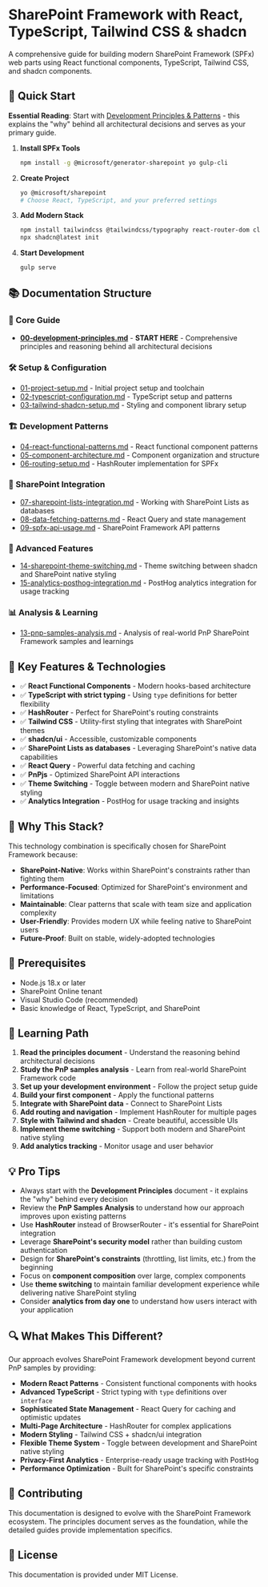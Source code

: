 # SharePoint Framework with React, TypeScript, Tailwind CSS & shadcn

A comprehensive guide for building modern SharePoint Framework (SPFx) web parts using React functional components, TypeScript, Tailwind CSS, and shadcn components.

## 🚀 Quick Start

**Essential Reading**: Start with [Development Principles & Patterns](./docs/00-development-principles.md) - this explains the "why" behind all architectural decisions and serves as your primary guide.

1. **Install SPFx Tools**

   ```bash
   npm install -g @microsoft/generator-sharepoint yo gulp-cli
   ```

2. **Create Project**

   ```bash
   yo @microsoft/sharepoint
   # Choose React, TypeScript, and your preferred settings
   ```

3. **Add Modern Stack**

   ```bash
   npm install tailwindcss @tailwindcss/typography react-router-dom clsx tailwind-merge
   npx shadcn@latest init
   ```

4. **Start Development**
   ```bash
   gulp serve
   ```

## 📚 Documentation Structure

### 🎯 Core Guide

- **[00-development-principles.md](./docs/00-development-principles.md)** - **START HERE** - Comprehensive principles and reasoning behind all architectural decisions

### 🛠️ Setup & Configuration

- [01-project-setup.md](./docs/01-project-setup.md) - Initial project setup and toolchain
- [02-typescript-configuration.md](./docs/02-typescript-configuration.md) - TypeScript setup and patterns
- [03-tailwind-shadcn-setup.md](./docs/03-tailwind-shadcn-setup.md) - Styling and component library setup

### 🏗️ Development Patterns

- [04-react-functional-patterns.md](./docs/04-react-functional-patterns.md) - React functional component patterns
- [05-component-architecture.md](./docs/05-component-architecture.md) - Component organization and structure
- [06-routing-setup.md](./docs/06-routing-setup.md) - HashRouter implementation for SPFx

### 🔗 SharePoint Integration

- [07-sharepoint-lists-integration.md](./docs/07-sharepoint-lists-integration.md) - Working with SharePoint Lists as databases
- [08-data-fetching-patterns.md](./docs/08-data-fetching-patterns.md) - React Query and state management
- [09-spfx-api-usage.md](./docs/09-spfx-api-usage.md) - SharePoint Framework API patterns

### 🎨 Advanced Features

- [14-sharepoint-theme-switching.md](./docs/14-sharepoint-theme-switching.md) - Theme switching between shadcn and SharePoint native styling
- [15-analytics-posthog-integration.md](./docs/15-analytics-posthog-integration.md) - PostHog analytics integration for usage tracking

### 📊 Analysis & Learning

- [13-pnp-samples-analysis.md](./docs/13-pnp-samples-analysis.md) - Analysis of real-world PnP SharePoint Framework samples and learnings

## 🎯 Key Features & Technologies

- ✅ **React Functional Components** - Modern hooks-based architecture
- ✅ **TypeScript with strict typing** - Using `type` definitions for better flexibility
- ✅ **HashRouter** - Perfect for SharePoint's routing constraints
- ✅ **Tailwind CSS** - Utility-first styling that integrates with SharePoint themes
- ✅ **shadcn/ui** - Accessible, customizable components
- ✅ **SharePoint Lists as databases** - Leveraging SharePoint's native data capabilities
- ✅ **React Query** - Powerful data fetching and caching
- ✅ **PnPjs** - Optimized SharePoint API interactions
- ✅ **Theme Switching** - Toggle between modern and SharePoint native styling
- ✅ **Analytics Integration** - PostHog for usage tracking and insights

## 🧠 Why This Stack?

This technology combination is specifically chosen for SharePoint Framework because:

- **SharePoint-Native**: Works within SharePoint's constraints rather than fighting them
- **Performance-Focused**: Optimized for SharePoint's environment and limitations
- **Maintainable**: Clear patterns that scale with team size and application complexity
- **User-Friendly**: Provides modern UX while feeling native to SharePoint users
- **Future-Proof**: Built on stable, widely-adopted technologies

## 🚦 Prerequisites

- Node.js 18.x or later
- SharePoint Online tenant
- Visual Studio Code (recommended)
- Basic knowledge of React, TypeScript, and SharePoint

## 📖 Learning Path

1. **Read the principles document** - Understand the reasoning behind architectural decisions
2. **Study the PnP samples analysis** - Learn from real-world SharePoint Framework code
3. **Set up your development environment** - Follow the project setup guide
4. **Build your first component** - Apply the functional patterns
5. **Integrate with SharePoint data** - Connect to SharePoint Lists
6. **Add routing and navigation** - Implement HashRouter for multiple pages
7. **Style with Tailwind and shadcn** - Create beautiful, accessible UIs
8. **Implement theme switching** - Support both modern and SharePoint native styling
9. **Add analytics tracking** - Monitor usage and user behavior

## 💡 Pro Tips

- Always start with the **Development Principles** document - it explains the "why" behind every decision
- Review the **PnP Samples Analysis** to understand how our approach improves upon existing patterns
- Use **HashRouter** instead of BrowserRouter - it's essential for SharePoint integration
- Leverage **SharePoint's security model** rather than building custom authentication
- Design for **SharePoint's constraints** (throttling, list limits, etc.) from the beginning
- Focus on **component composition** over large, complex components
- Use **theme switching** to maintain familiar development experience while delivering native SharePoint styling
- Consider **analytics from day one** to understand how users interact with your application

## 🔍 What Makes This Different?

Our approach evolves SharePoint Framework development beyond current PnP samples by providing:

- **Modern React Patterns** - Consistent functional components with hooks
- **Advanced TypeScript** - Strict typing with `type` definitions over `interface`
- **Sophisticated State Management** - React Query for caching and optimistic updates
- **Multi-Page Architecture** - HashRouter for complex applications
- **Modern Styling** - Tailwind CSS + shadcn/ui integration
- **Flexible Theme System** - Toggle between development and SharePoint native styling
- **Privacy-First Analytics** - Enterprise-ready usage tracking with PostHog
- **Performance Optimization** - Built for SharePoint's specific constraints

## 🤝 Contributing

This documentation is designed to evolve with the SharePoint Framework ecosystem. The principles document serves as the foundation, while the detailed guides provide implementation specifics.

## 📄 License

This documentation is provided under MIT License.

